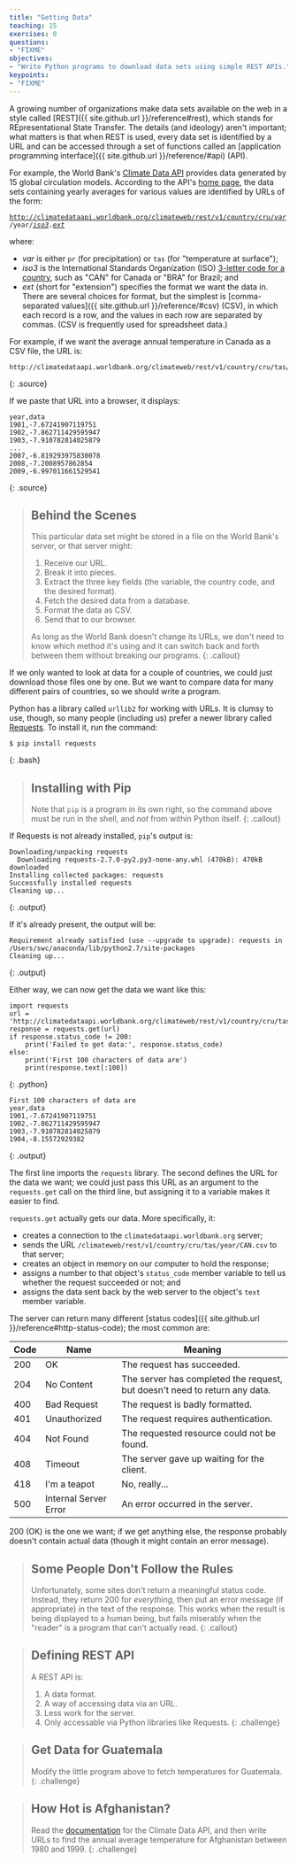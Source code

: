 ```yaml
---
title: "Getting Data"
teaching: 15
exercises: 0
questions:
- "FIXME"
objectives:
- "Write Python programs to download data sets using simple REST APIs."
keypoints:
- "FIXME"
---
```


A growing number of organizations make data sets available on the web in a style called [REST]({{ site.github.url }}/reference#rest),
which stands for REpresentational State Transfer.
The details (and ideology) aren't important;
what matters is that when REST is used,
every data set is identified by a URL
and can be accessed through a set of functions
called an [application programming interface]({{ site.github.url }}/reference/#api) (API).

For example,
the World Bank's [Climate Data API][climate-api]
provides data generated by 15 global circulation models.
According to the API's [home page][climate-api],
the data sets containing yearly averages for various values are identified by URLs of the form:

<code>http://climatedataapi.worldbank.org/climateweb/rest/v1/country/cru/<u><em>var</em></u>/year/<u><em>iso3</em></u>.<u><em>ext</em></u></code>

where:

*   *var* is either `pr` (for precipitation) or `tas` (for "temperature at surface");
*   *iso3* is the International Standards Organization (ISO)
    [3-letter code for a country][wikipedia-iso-country],
    such as "CAN" for Canada or "BRA" for Brazil;
    and
*   *ext* (short for "extension") specifies the format we want the data in.
    There are several choices for format,
    but the simplest is [comma-separated values]({{ site.github.url }}/reference/#csv) (CSV),
    in which each record is a row,
    and the values in each row are separated by commas.
    (CSV is frequently used for spreadsheet data.)

For example, if we want the average annual temperature in Canada as a CSV file, the URL is:

~~~
http://climatedataapi.worldbank.org/climateweb/rest/v1/country/cru/tas/year/CAN.csv
~~~
{: .source}

If we paste that URL into a browser, it displays:

~~~
year,data
1901,-7.67241907119751
1902,-7.862711429595947
1903,-7.910782814025879
...
2007,-6.819293975830078
2008,-7.2008957862854
2009,-6.997011661529541
~~~
{: .source}

> ## Behind the Scenes
>
> This particular data set might be stored in a file on the World Bank's server,
> or that server might:
>
> 1.  Receive our URL.
> 2.  Break it into pieces.
> 3.  Extract the three key fields (the variable, the country code, and the desired format).
> 4.  Fetch the desired data from a database.
> 5.  Format the data as CSV.
> 6.  Send that to our browser.
>
> As long as the World Bank doesn't change its URLs,
> we don't need to know which method it's using
> and it can switch back and forth between them without breaking our programs.
{: .callout}

If we only wanted to look at data for a couple of countries,
we could just download those files one by one.
But we want to compare data for many different pairs of countries,
so we should write a program.

Python has a library called `urllib2` for working with URLs.
It is clumsy to use, though, so many people (including us) prefer
a newer library called [Requests][requests].
To install it, run the command:

~~~
$ pip install requests
~~~
{: .bash}

> ## Installing with Pip
>
> Note that `pip` is a program in its own right,
> so the command above must be run in the shell,
> and *not* from within Python itself.
{: .callout}

If Requests is not already installed,
`pip`'s output is:

~~~
Downloading/unpacking requests
  Downloading requests-2.7.0-py2.py3-none-any.whl (470kB): 470kB downloaded
Installing collected packages: requests
Successfully installed requests
Cleaning up...
~~~
{: .output}

If it's already present,
the output will be:

~~~
Requirement already satisfied (use --upgrade to upgrade): requests in /Users/swc/anaconda/lib/python2.7/site-packages
Cleaning up...
~~~
{: .output}

Either way,
we can now get the data we want like this:

~~~
import requests
url = 'http://climatedataapi.worldbank.org/climateweb/rest/v1/country/cru/tas/year/CAN.csv'
response = requests.get(url)
if response.status_code != 200:
    print('Failed to get data:', response.status_code)
else:
    print('First 100 characters of data are')
    print(response.text[:100])
~~~
{: .python}
~~~
First 100 characters of data are
year,data
1901,-7.67241907119751
1902,-7.862711429595947
1903,-7.910782814025879
1904,-8.15572929382
~~~
{: .output}

The first line imports the `requests` library.
The second defines the URL for the data we want;
we could just pass this URL as an argument to the `requests.get` call on the third line,
but assigning it to a variable makes it easier to find.

`requests.get` actually gets our data. More specifically, it:

*   creates a connection to the `climatedataapi.worldbank.org` server;
*   sends the URL `/climateweb/rest/v1/country/cru/tas/year/CAN.csv` to that server;
*   creates an object in memory on our computer to hold the response;
*   assigns a number to that object's `status_code` member variable to tell us whether the request succeeded or not; and
*   assigns the data sent back by the web server to the object's `text` member variable.

The server can return many different [status codes]({{ site.github.url }}/reference#http-status-code);
the most common are:

|Code|Name                 |Meaning                                                                   |
|----|---------------------|--------------------------------------------------------------------------|
|200 |OK                   |The request has succeeded.                                                |
|204 |No Content           |The server has completed the request, but doesn't need to return any data.|
|400 |Bad Request          |The request is badly formatted.                                           |
|401 |Unauthorized         |The request requires authentication.                                      |
|404 |Not Found            |The requested resource could not be found.                                |
|408 |Timeout              |The server gave up waiting for the client.                                |
|418 |I'm a teapot         |No, really...                                                             |
|500 |Internal Server Error|An error occurred in the server.                                          |

200 (OK) is the one we want;
if we get anything else, the response probably doesn't contain actual data
(though it might contain an error message).

> ## Some People Don't Follow the Rules
>
> Unfortunately, some sites don't return a meaningful status code.
> Instead, they return 200 for *everything*,
> then put an error message (if appropriate) in the text of the response.
> This works when the result is being displayed to a human being,
> but fails miserably when the "reader" is a program that can't actually read.
{: .callout}

> ## Defining REST API
>
> A REST API is:
> 1.  A data format.
> 2.  A way of accessing data via an URL.
> 3.  Less work for the server.
> 4.  Only accessable via Python libraries like Requests.
{: .challenge}

> ## Get Data for Guatemala
> 
> Modify the little program above to fetch temperatures for Guatemala.
{: .challenge}

> ## How Hot is Afghanistan?
> 
> Read the [documentation][climate-api] for the Climate Data API,
> and then write URLs to find the annual average temperature for Afghanistan between 1980 and 1999.
{: .challenge}

[climate-api]: http://data.worldbank.org/developers/climate-data-api
[requests]: http://docs.python-requests.org
[wikipedia-iso-country]: http://en.wikipedia.org/wiki/ISO_3166-1_alpha-3

